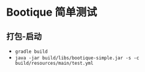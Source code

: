 # Bootique 简单测试

## 打包-启动
- `gradle build`
- `java -jar build/libs/bootique-simple.jar -s -c build/resources/main/test.yml`